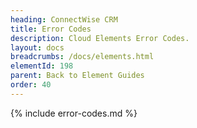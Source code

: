 ```yaml
---
heading: ConnectWise CRM
title: Error Codes
description: Cloud Elements Error Codes.
layout: docs
breadcrumbs: /docs/elements.html
elementId: 198
parent: Back to Element Guides
order: 40
---
```


{% include error-codes.md %}
